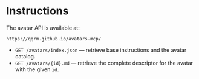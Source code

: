 # Instructions

The avatar API is available at:

```text
https://qqrm.github.io/avatars-mcp/
```

- `GET /avatars/index.json` — retrieve base instructions and the avatar catalog.
- `GET /avatars/{id}.md` — retrieve the complete descriptor for the avatar with the given `id`.


